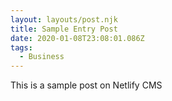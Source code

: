 ```yaml
---
layout: layouts/post.njk
title: Sample Entry Post
date: 2020-01-08T23:08:01.086Z
tags:
  - Business
---
```

This is a sample post on Netlify CMS
